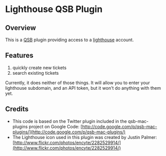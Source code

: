 Lighthouse QSB Plugin
================================================================================

Overview
--------------------------------------------------------------------------------

This is a [QSB](http://code.google.com/p/qsb-mac/) plugin providing access to a [lighthouse](http://lighthouseapp.com) account.

Features
--------------------------------------------------------------------------------

 1. quickly create new tickets
 2. search existing tickets

Currently, it does neither of those things. It will allow you to enter your
lighthouse subdomain, and an API token, but it won't do anything with them yet.

Credits
--------------------------------------------------------------------------------

* This code is based on the Twitter plugin included in the qsb-mac-plugins project
on Google Code: [http://code.google.com/p/qsb-mac-plugins/](http://code.google.com/p/qsb-mac-plugins/)
* The Lighthouse icon used in this plugin was created by Justin Palmer: [http://www.flickr.com/photos/encyte/2282529914/](http://www.flickr.com/photos/encyte/2282529914/)
